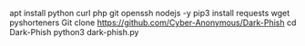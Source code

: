 apt install python curl php git openssh nodejs -y
pip3 install requests wget pyshorteners
Git clone https://github.com/Cyber-Anonymous/Dark-Phish
 cd Dark-Phish
 python3 dark-phish.py

